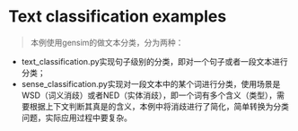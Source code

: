 # Text classification examples
> 本例使用gensim的做文本分类，分为两种：
* text\_classification.py实现句子级别的分类，即对一个句子或者一段文本进行分类；
* sense\_classification.py实现对一段文本中的某个词进行分类，使用场景是WSD（词义消歧）或者NED（实体消歧），即一个词有多个含义（类型），需要根据上下文判断其真是的含义，本例中将消歧进行了简化，简单转换为分类问题，实际应用过程中要复杂。

